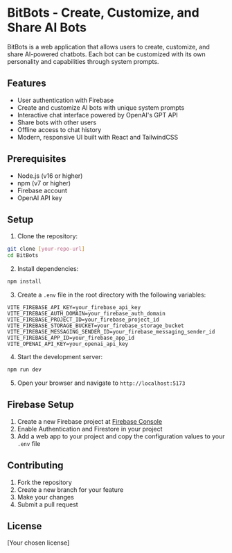 # BitBots - Create, Customize, and Share AI Bots

BitBots is a web application that allows users to create, customize, and share AI-powered chatbots. Each bot can be customized with its own personality and capabilities through system prompts.

## Features

- User authentication with Firebase
- Create and customize AI bots with unique system prompts
- Interactive chat interface powered by OpenAI's GPT API
- Share bots with other users
- Offline access to chat history
- Modern, responsive UI built with React and TailwindCSS

## Prerequisites

- Node.js (v16 or higher)
- npm (v7 or higher)
- Firebase account
- OpenAI API key

## Setup

1. Clone the repository:
```bash
git clone [your-repo-url]
cd BitBots
```

2. Install dependencies:
```bash
npm install
```

3. Create a `.env` file in the root directory with the following variables:
```
VITE_FIREBASE_API_KEY=your_firebase_api_key
VITE_FIREBASE_AUTH_DOMAIN=your_firebase_auth_domain
VITE_FIREBASE_PROJECT_ID=your_firebase_project_id
VITE_FIREBASE_STORAGE_BUCKET=your_firebase_storage_bucket
VITE_FIREBASE_MESSAGING_SENDER_ID=your_firebase_messaging_sender_id
VITE_FIREBASE_APP_ID=your_firebase_app_id
VITE_OPENAI_API_KEY=your_openai_api_key
```

4. Start the development server:
```bash
npm run dev
```

5. Open your browser and navigate to `http://localhost:5173`

## Firebase Setup

1. Create a new Firebase project at [Firebase Console](https://console.firebase.google.com)
2. Enable Authentication and Firestore in your project
3. Add a web app to your project and copy the configuration values to your `.env` file

## Contributing

1. Fork the repository
2. Create a new branch for your feature
3. Make your changes
4. Submit a pull request

## License

[Your chosen license]
